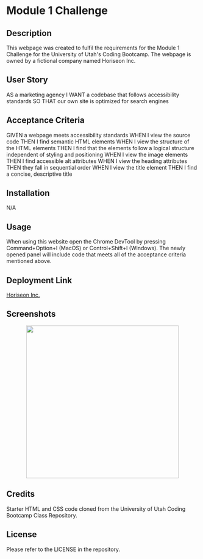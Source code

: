 # Module 1 Challenge

## Description

This webpage was created to fulfil the requirements for the Module 1 Challenge for the University of Utah's Coding Bootcamp. The webpage is owned by a fictional company named Horiseon Inc.

## User Story
AS a marketing agency
I WANT a codebase that follows accessibility standards
SO THAT our own site is optimized for search engines

## Acceptance Criteria
GIVEN a webpage meets accessibility standards
WHEN I view the source code
THEN I find semantic HTML elements
WHEN I view the structure of the HTML elements
THEN I find that the elements follow a logical structure independent of styling and positioning
WHEN I view the image elements
THEN I find accessible alt attributes
WHEN I view the heading attributes
THEN they fall in sequential order
WHEN I view the title element
THEN I find a concise, descriptive title

## Installation
N/A

## Usage
When using this website open the Chrome DevTool by pressing Command+Option+I (MacOS) or Control+Shift+I (Windows). The newly opened panel will include code that meets all of the acceptance criteria mentioned above.

## Deployment Link
[Horiseon Inc.](https://tylersanford55.github.io/challenge-1/)

## Screenshots
<div align="center">
    <img src="/Assets/Challenge-1-Screenshot-1.png" width="400px"</img> 
</div>

## Credits
Starter HTML and CSS code cloned from the University of Utah Coding Bootcamp Class Repository.

## License
Please refer to the LICENSE in the repository.
